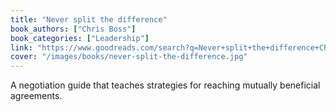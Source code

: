 ```yaml
---
title: "Never split the difference"
book_authors: ["Chris Boss"]
book_categories: ["Leadership"]
link: "https://www.goodreads.com/search?q=Never+split+the+difference+Chris+Boss"
cover: "/images/books/never-split-the-difference.jpg"
---
```


A negotiation guide that teaches strategies for reaching mutually beneficial agreements.

